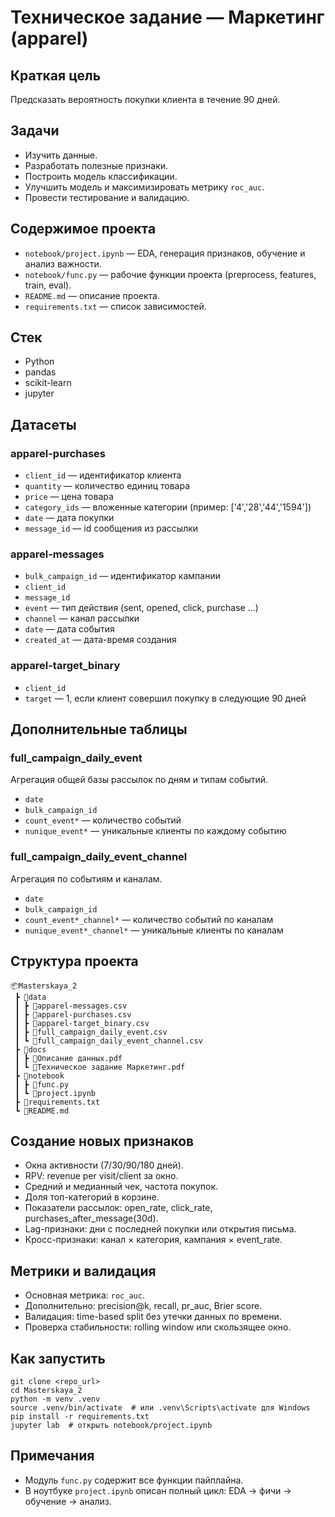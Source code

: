 <h1>Техническое задание — Маркетинг (apparel)</h1>

<h2>Краткая цель</h2>
<p>Предсказать вероятность покупки клиента в течение 90 дней.</p>

<h2>Задачи</h2>
<ul>
  <li>Изучить данные.</li>
  <li>Разработать полезные признаки.</li>
  <li>Построить модель классификации.</li>
  <li>Улучшить модель и максимизировать метрику <code>roc_auc</code>.</li>
  <li>Провести тестирование и валидацию.</li>
</ul>

<h2>Содержимое проекта</h2>
<ul>
  <li><code>notebook/project.ipynb</code> — EDA, генерация признаков, обучение и анализ важности.</li>
  <li><code>notebook/func.py</code> — рабочие функции проекта (preprocess, features, train, eval).</li>
  <li><code>README.md</code> — описание проекта.</li>
  <li><code>requirements.txt</code> — список зависимостей.</li>
</ul>

<h2>Стек</h2>
<ul>
  <li>Python</li>
  <li>pandas</li>
  <li>scikit-learn</li>
  <li>jupyter</li>
</ul>

<h2>Датасеты</h2>

<h3>apparel-purchases</h3>
<ul>
  <li><code>client_id</code> — идентификатор клиента</li>
  <li><code>quantity</code> — количество единиц товара</li>
  <li><code>price</code> — цена товара</li>
  <li><code>category_ids</code> — вложенные категории (пример: ['4','28','44','1594'])</li>
  <li><code>date</code> — дата покупки</li>
  <li><code>message_id</code> — id сообщения из рассылки</li>
</ul>

<h3>apparel-messages</h3>
<ul>
  <li><code>bulk_campaign_id</code> — идентификатор кампании</li>
  <li><code>client_id</code></li>
  <li><code>message_id</code></li>
  <li><code>event</code> — тип действия (sent, opened, click, purchase ...)</li>
  <li><code>channel</code> — канал рассылки</li>
  <li><code>date</code> — дата события</li>
  <li><code>created_at</code> — дата-время создания</li>
</ul>

<h3>apparel-target_binary</h3>
<ul>
  <li><code>client_id</code></li>
  <li><code>target</code> — 1, если клиент совершил покупку в следующие 90 дней</li>
</ul>

<h2>Дополнительные таблицы</h2>

<h3>full_campaign_daily_event</h3>
<p>Агрегация общей базы рассылок по дням и типам событий.</p>
<ul>
  <li><code>date</code></li>
  <li><code>bulk_campaign_id</code></li>
  <li><code>count_event*</code> — количество событий</li>
  <li><code>nunique_event*</code> — уникальные клиенты по каждому событию</li>
</ul>

<h3>full_campaign_daily_event_channel</h3>
<p>Агрегация по событиям и каналам.</p>
<ul>
  <li><code>date</code></li>
  <li><code>bulk_campaign_id</code></li>
  <li><code>count_event*_channel*</code> — количество событий по каналам</li>
  <li><code>nunique_event*_channel*</code> — уникальные клиенты по каналам</li>
</ul>

<h2>Структура проекта</h2>
<pre><code>📦Masterskaya_2
 ┣ 📂data
 ┃ ┣ 📜apparel-messages.csv
 ┃ ┣ 📜apparel-purchases.csv
 ┃ ┣ 📜apparel-target_binary.csv
 ┃ ┣ 📜full_campaign_daily_event.csv
 ┃ ┗ 📜full_campaign_daily_event_channel.csv
 ┣ 📂docs
 ┃ ┣ 📜Описание данных.pdf
 ┃ ┗ 📜Техническое задание Маркетинг.pdf
 ┣ 📂notebook
 ┃ ┣ 📜func.py
 ┃ ┗ 📜project.ipynb
 ┣ 📜requirements.txt
 ┗ 📜README.md
</code></pre>

<h2>Создание новых признаков</h2>
<ul>
  <li>Окна активности (7/30/90/180 дней).</li>
  <li>RPV: revenue per visit/client за окно.</li>
  <li>Средний и медианный чек, частота покупок.</li>
  <li>Доля топ-категорий в корзине.</li>
  <li>Показатели рассылок: open_rate, click_rate, purchases_after_message(30d).</li>
  <li>Lag-признаки: дни с последней покупки или открытия письма.</li>
  <li>Кросс-признаки: канал × категория, кампания × event_rate.</li>
</ul>

<h2>Метрики и валидация</h2>
<ul>
  <li>Основная метрика: <code>roc_auc</code>.</li>
  <li>Дополнительно: precision@k, recall, pr_auc, Brier score.</li>
  <li>Валидация: time-based split без утечки данных по времени.</li>
  <li>Проверка стабильности: rolling window или скользящее окно.</li>
</ul>

<h2>Как запустить</h2>
<pre><code>git clone &lt;repo_url&gt;
cd Masterskaya_2
python -m venv .venv
source .venv/bin/activate  # или .venv\Scripts\activate для Windows
pip install -r requirements.txt
jupyter lab  # открыть notebook/project.ipynb
</code></pre>

<h2>Примечания</h2>
<ul>
  <li>Модуль <code>func.py</code> содержит все функции пайплайна.</li>
  <li>В ноутбуке <code>project.ipynb</code> описан полный цикл: EDA → фичи → обучение → анализ.</li>
</ul>
